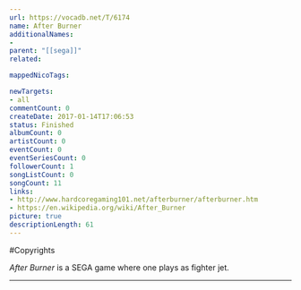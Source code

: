 ```yaml
---
url: https://vocadb.net/T/6174
name: After Burner
additionalNames: 
- 
parent: "[[sega]]"
related:

mappedNicoTags:

newTargets:
- all
commentCount: 0
createDate: 2017-01-14T17:06:53
status: Finished
albumCount: 0
artistCount: 0
eventCount: 0
eventSeriesCount: 0
followerCount: 1
songListCount: 0
songCount: 11
links: 
- http://www.hardcoregaming101.net/afterburner/afterburner.htm
- https://en.wikipedia.org/wiki/After_Burner
picture: true
descriptionLength: 61
---
```


#Copyrights

*After Burner* is a SEGA game where one plays as fighter jet.

---

